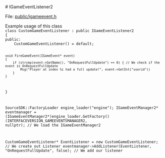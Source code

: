 <type name="IGameEventListener2" category="classfunc" is="class">
	<summary>
# IGameEventListener2

File: [public/igameevent.h](https://github.com/danielga/sourcesdk-minimal/blob/master/public/igameevents.h#L88-L96)
	</summary>
</type>

<example>
	<description>Example usage of this class</description>
	<code>
class CustomGameEventListener : public IGameEventListener2
{
public:
	CustomGameEventListener() = default;

	void FireGameEvent(IGameEvent* event)
	{
		if (strcmp(event->GetName(), "OnRequestFullUpdate") == 0) { // We check if the event is OnRequestFullUpdate
			Msg("Player at index %i had a full update!", event->GetInt("userid"))
		}
	}
}

SourceSDK::FactoryLoader engine_loader("engine");
IGameEventManager2* eventmanager = (IGameEventManager2*)engine_loader.GetFactory()(INTERFACEVERSION_GAMEEVENTSMANAGER2, nullptr); // We load the IGameEventManager2

CustomGameEventListener* EventListener = new CustomGameEventListener; // We create out Listener
eventmanager->AddListener(EventListener, "OnRequestFullUpdate", false); // We add our listener
	</code>
</example>